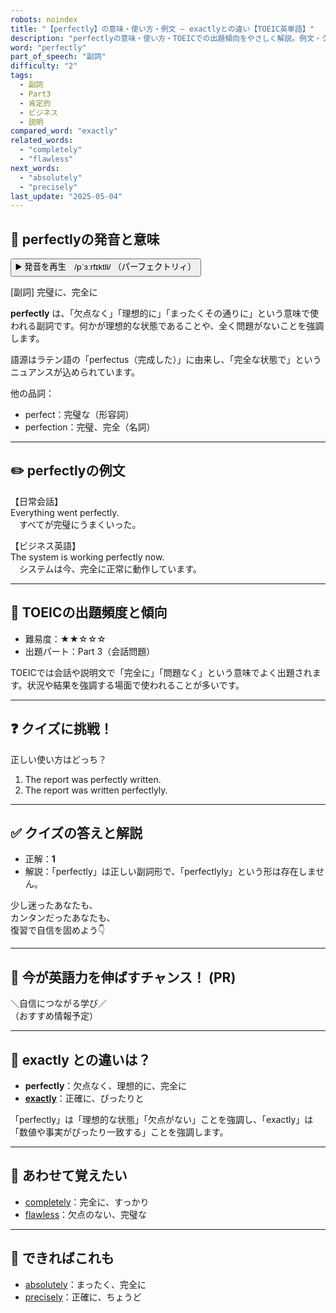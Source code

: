 ```yaml
---
robots: noindex
title: "【perfectly】の意味・使い方・例文 ― exactlyとの違い【TOEIC英単語】"
description: "perfectlyの意味・使い方・TOEICでの出題傾向をやさしく解説。例文・クイズ付きでexactlyとの違いもわかりやすく学べます。"
word: "perfectly"
part_of_speech: "副詞"
difficulty: "2"
tags:
  - 副詞
  - Part3
  - 肯定的
  - ビジネス
  - 説明
compared_word: "exactly"
related_words:
  - "completely"
  - "flawless"
next_words:
  - "absolutely"
  - "precisely"
last_update: "2025-05-04"
---
```


## 🔰 perfectlyの発音と意味

<button class="play-audio" onclick="playTTS('perfectly')">
  <span class="play-audio-main">
    ▶️ 発音を再生　/pˈɜːrfɪktli/
  </span>
  <span class="play-audio-sub">
    （パーフェクトリィ）
  </span>
</button>

[副詞] 完璧に、完全に

**perfectly** は、「欠点なく」「理想的に」「まったくその通りに」という意味で使われる副詞です。何かが理想的な状態であることや、全く問題がないことを強調します。

語源はラテン語の「perfectus（完成した）」に由来し、「完全な状態で」というニュアンスが込められています。

他の品詞：  
- perfect：完璧な（形容詞）
- perfection：完璧、完全（名詞）

---

## ✏️ perfectlyの例文

【日常会話】  
Everything went perfectly.  
　すべてが完璧にうまくいった。

【ビジネス英語】  
The system is working perfectly now.  
　システムは今、完全に正常に動作しています。

---

## 🎯 TOEICの出題頻度と傾向

- 難易度：★★☆☆☆
- 出題パート：Part 3（会話問題）

TOEICでは会話や説明文で「完全に」「問題なく」という意味でよく出題されます。状況や結果を強調する場面で使われることが多いです。

---

## ❓ クイズに挑戦！

正しい使い方はどっち？

1. The report was perfectly written.  
2. The report was written perfectlyly.

---

## ✅ クイズの答えと解説

- 正解：**1**
- 解説：「perfectly」は正しい副詞形で、「perfectlyly」という形は存在しません。

少し迷ったあなたも、  
カンタンだったあなたも、  
復習で自信を固めよう👇️

---

## 🚀 今が英語力を伸ばすチャンス！ (PR)

<div class="info-center">
＼自信につながる学び／<br>  
（おすすめ情報予定）
</div>

---

## 🤔  exactly との違いは？

- **perfectly**：欠点なく、理想的に、完全に
- **[exactly](/exactly)**：正確に、ぴったりと

「perfectly」は「理想的な状態」「欠点がない」ことを強調し、「exactly」は「数値や事実がぴったり一致する」ことを強調します。

---

## 🧩 あわせて覚えたい

- [completely](/completely)：完全に、すっかり
- [flawless](/flawless)：欠点のない、完璧な

---

## 📖 できればこれも

- [absolutely](/absolutely)：まったく、完全に
- [precisely](/precisely)：正確に、ちょうど

<!-- cvid: aid11_bid18 -->
